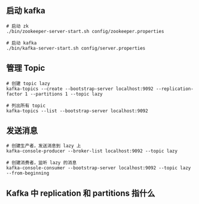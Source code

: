 ## 启动 kafka

```
# 启动 zk
./bin/zookeeper-server-start.sh config/zookeeper.properties

# 启动 kafka
./bin/kafka-server-start.sh config/server.properties
```

## 管理 Topic

```
# 创建 topic lazy
kafka-topics --create --bootstrap-server localhost:9092 --replication-factor 1 --partitions 1 --topic lazy

# 列出所有 topic
kafka-topics --list --bootstrap-server localhost:9092
```

## 发送消息

```
# 创建生产者，发送消息到 lazy 上
kafka-console-producer --broker-list localhost:9092 --topic lazy

# 创建消费者，监听 lazy 的消息
kafka-console-consumer --bootstrap-server localhost:9092 --topic lazy --from-beginning
```

## Kafka 中 replication 和 partitions 指什么
